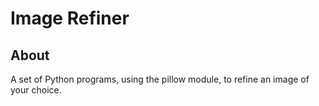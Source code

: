 # Image Refiner

## About

A set of Python programs, using the pillow module, to refine an image of your choice.
